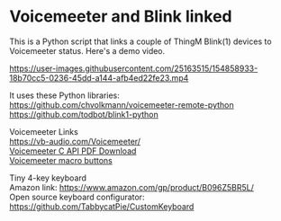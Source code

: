 # Voicemeeter and Blink linked
This is a Python script that links a couple of ThingM Blink(1) devices to Voicemeeter status.  Here's a demo video.

https://user-images.githubusercontent.com/25163515/154858933-18b70cc5-0236-45dd-a144-afb4ed22fe23.mp4

It uses these Python libraries: \
https://github.com/chvolkmann/voicemeeter-remote-python \
https://github.com/todbot/blink1-python

Voicemeeter Links \
https://vb-audio.com/Voicemeeter/ \
[Voicemeeter C API PDF Download](https://download.vb-audio.com/Download_CABLE/VoicemeeterRemoteAPI.pdf) \
[Voicemeeter macro buttons](https://forum.vb-audio.com/viewtopic.php?t=353) 

Tiny 4-key keyboard \
Amazon link: https://www.amazon.com/gp/product/B096Z5BR5L/ \
Open source keyboard configurator: https://github.com/TabbycatPie/CustomKeyboard 

